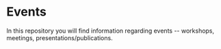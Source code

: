 # Events
In this repository you will find information regarding events -- workshops, meetings, presentations/publications.
